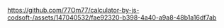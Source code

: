 

https://github.com/77Om77/calculator-by-js-codsoft-/assets/147040532/fae92320-b398-4a40-a9a8-48b1a16df7ab

